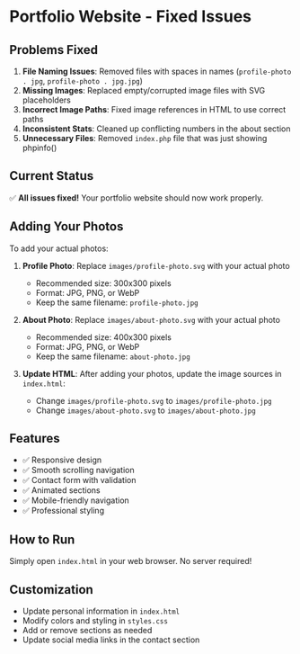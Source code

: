 # Portfolio Website - Fixed Issues

## Problems Fixed

1. **File Naming Issues**: Removed files with spaces in names (`profile-photo . jpg`, `profile-photo . jpg.jpg`)
2. **Missing Images**: Replaced empty/corrupted image files with SVG placeholders
3. **Incorrect Image Paths**: Fixed image references in HTML to use correct paths
4. **Inconsistent Stats**: Cleaned up conflicting numbers in the about section
5. **Unnecessary Files**: Removed `index.php` file that was just showing phpinfo()

## Current Status

✅ **All issues fixed!** Your portfolio website should now work properly.

## Adding Your Photos

To add your actual photos:

1. **Profile Photo**: Replace `images/profile-photo.svg` with your actual photo
   - Recommended size: 300x300 pixels
   - Format: JPG, PNG, or WebP
   - Keep the same filename: `profile-photo.jpg`

2. **About Photo**: Replace `images/about-photo.svg` with your actual photo
   - Recommended size: 400x300 pixels
   - Format: JPG, PNG, or WebP
   - Keep the same filename: `about-photo.jpg`

3. **Update HTML**: After adding your photos, update the image sources in `index.html`:
   - Change `images/profile-photo.svg` to `images/profile-photo.jpg`
   - Change `images/about-photo.svg` to `images/about-photo.jpg`

## Features

- ✅ Responsive design
- ✅ Smooth scrolling navigation
- ✅ Contact form with validation
- ✅ Animated sections
- ✅ Mobile-friendly navigation
- ✅ Professional styling

## How to Run

Simply open `index.html` in your web browser. No server required!

## Customization

- Update personal information in `index.html`
- Modify colors and styling in `styles.css`
- Add or remove sections as needed
- Update social media links in the contact section
